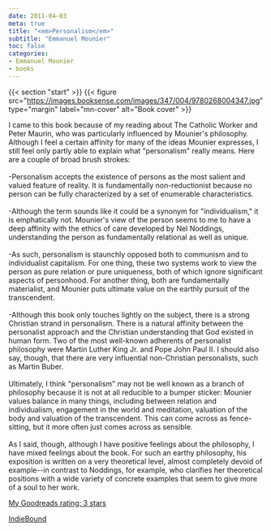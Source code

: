 ```yaml
---
date: 2011-04-03
meta: true
title: "<em>Personalism</em>"
subtitle: "Emmanuel Mounier"
toc: false
categories:
- Emmanuel Mounier
- books
---
```


{{< section "start" >}}
{{< figure src="https://images.booksense.com/images/347/004/9780268004347.jpg" type="margin" label="mn-cover" alt="Book cover" >}}

I came to this book because of my reading about The Catholic Worker and Peter Maurin, who was particularly influenced by Mounier's philosophy. Although I feel a certain affinity for many of the ideas Mounier expresses, I still feel only partly able to explain what "personalism" really means. Here are a couple of broad brush strokes:<br /><br />-Personalism accepts the existence of persons as the most salient and valued feature of reality. It is fundamentally non-reductionist because no person can be fully characterized by a set of enumerable characteristics.<br /><br />-Although the term sounds like it could be a synonym for "individualism," it is emphatically not. Mounier's view of the person seems to me to have a deep affinity with the ethics of care developed by Nel Noddings, understanding the person as fundamentally relational as well as unique.<br /><br />-As such, personalism is staunchly opposed both to communism and to individualist capitalism. For one thing, these two systems work to view the person as pure relation or pure uniqueness, both of which ignore significant aspects of personhood. For another thing, both are fundamentally materialist, and Mounier puts ultimate value on the earthly pursuit of the transcendent.<br /><br />-Although this book only touches lightly on the subject, there is a strong Christian strand in personalism. There is a natural affinity between the personalist approach and the Christian understanding that God existed in human form. Two of the most well-known adherents of personalist philosophy were Martin Luther King Jr. and Pope John Paul II. I should also say, though, that there are very influential non-Christian personalists, such as Martin Buber.<br /><br />Ultimately, I think "personalism" may not be well known as a branch of philosophy because it is not at all reducible to a bumper sticker: Mounier values balance in many things, including between relation and individualism, engagement in the world and meditation, valuation of the body and valuation of the transcendent. This can come across as fence-sitting, but it more often just comes across as sensible.<br /><br />As I said, though, although I have positive feelings about the philosophy, I have mixed feelings about the book. For such an earthy philosophy, his exposition is written on a very theoretical level, almost completely devoid of example--in contrast to Noddings, for example, who clarifies her theoretical positions with a wide variety of concrete examples that seem to give more of a soul to her work.

[My Goodreads rating: 3 stars](https://www.goodreads.com/review/show/156288328)  

[IndieBound](https://www.indiebound.org/book/9780268004347)
